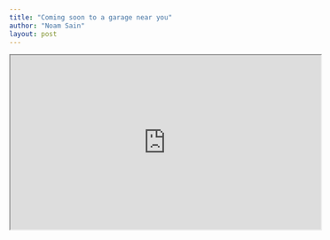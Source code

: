 ```yaml
---
title: "Coming soon to a garage near you"
author: "Noam Sain"
layout: post
---
```


<iframe width="560" height="315" src="https://www.youtube.com/embed/rAqPMJFaEdY" title="The 2012 Pelosi GTxi SS/RT Sport Edition" allowfullscreen></iframe>

